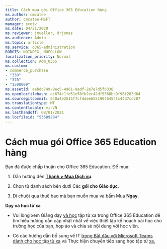 ```yaml
---
title: Cách mua gói Office 365 Education hàng
ms.author: cmcatee
author: cmcatee-MSFT
manager: scotv
ms.date: 04/21/2020
ms.reviewer: jmueller, drjones
ms.audience: Admin
ms.topic: article
ms.service: o365-administration
ROBOTS: NOINDEX, NOFOLLOW
localization_priority: Normal
ms.collection: Adm_O365
ms.custom:
- commerce_purchase
- "330"
- "370"
- "1500009"
ms.assetid: eabdc749-9ec5-4961-9adf-2e7e7d5fb330
ms.openlocfilehash: ac674c1fd51e58fb2ec42df5568bc9f96f283d64
ms.sourcegitcommit: 540a4e2515f7cfddee65519046454fc4437cd287
ms.translationtype: MT
ms.contentlocale: vi-VN
ms.lasthandoff: 08/01/2021
ms.locfileid: "53689284"
---
```

# <a name="how-to-purchase-office-365-education-plans"></a>Cách mua gói Office 365 Education hàng

Bạn đã được chấp thuận cho Office 365 Education.  Để mua:

1. Dẫn hướng đến **[Thanh > Mua Dịch vụ](https://portal.office.com/AdminPortal/Home#/catalog)**.

2. Chọn từ danh sách bên dưới Các **gói cho Giáo dục**.

3. Di chuột qua thuê bao mà bạn muốn mua và bấm Mua **Ngay**.

**Dạy và học từ xa**

- Vui lòng xem Giảng dạy [và học](https://support.office.com/article/remote-teaching-and-learning-in-office-365-education-f651ccae-7b65-478b-8366-51bb884025c4) tập từ xa trong Office 365 Education để tìm hiểu hướng dẫn cập nhật nhất về việc thiết lập kế hoạch bài học cho trường học của bạn, họp ảo và chia sẻ nội dung với học viên.

- Có các hướng dẫn bổ sung về IT [trong Bắt đầu với Microsoft Teams dành cho học tập từ xa](/MicrosoftTeams/remote-learning-edu) và Thực hiện chuyển tiếp sang học tập từ [xa.](https://www.microsoft.com/education/remote-learning)

